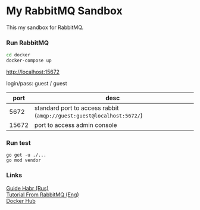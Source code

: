# My RabbitMQ Sandbox

This my sandbox for RabbitMQ.

### Run RabbitMQ

```bash
cd docker
docker-compose up
```

[http://localhost:15672](http://localhost:15672)

login/pass: guest / guest

port | desc
---|---
5672 | standard port to access rabbit (`amqp://guest:guest@localhost:5672/`)
15672 | port to access admin console

### Run test

```
go get -u ./...
go mod vendor
```

### Links
[Guide Habr (Rus)](https://habr.com/ru/post/488654/) \
[Tutorial From RabbitMQ (Eng)](https://www.rabbitmq.com/tutorials/tutorial-one-go.html) \
[Docker Hub](https://hub.docker.com/_/rabbitmq)
